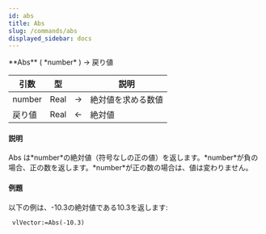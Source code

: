 ```yaml
---
id: abs
title: Abs
slug: /commands/abs
displayed_sidebar: docs
---
```


<!--REF #_command_.Abs.Syntax-->**Abs** ( *number* ) -> 戻り値<!-- END REF-->
<!--REF #_command_.Abs.Params-->
| 引数 | 型 |  | 説明 |
| --- | --- | --- | --- |
| number | Real | &rarr; | 絶対値を求める数値 |
| 戻り値 | Real | &larr; | 絶対値 |

<!-- END REF-->

#### 説明 

<!--REF #_command_.Abs.Summary-->Abs は*number*の絶対値（符号なしの正の値）を返します。<!-- END REF-->*number*が負の場合、正の数を返します。*number*が正の数の場合は、値は変わりません。

#### 例題 

以下の例は、-10.3の絶対値である10.3を返します:

```4d
 vlVector:=Abs(-10.3)
```
